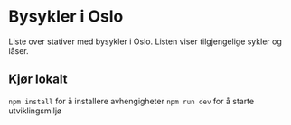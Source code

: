 # Bysykler i Oslo
Liste over stativer med bysykler i Oslo. Listen viser tilgjengelige sykler og låser.

## Kjør lokalt
`npm install` for å installere avhengigheter
`npm run dev` for å starte utviklingsmiljø